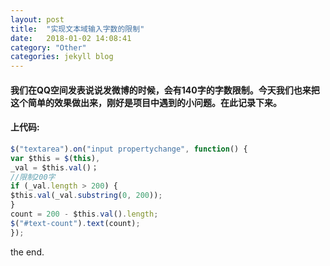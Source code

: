 ```yaml
---
layout: post
title:  "实现文本域输入字数的限制"
date:   2018-01-02 14:08:41
category: "Other"
categories: jekyll blog
---
```

#### 我们在QQ空间发表说说发微博的时候，会有140字的字数限制。今天我们也来把这个简单的效果做出来，刚好是项目中遇到的小问题。在此记录下来。

#### 上代码:
```js
$("textarea").on("input propertychange", function() { 
var $this = $(this), 
_val = $this.val()； 
//限制200字 
if (_val.length > 200) { 
$this.val(_val.substring(0, 200)); 
} 
count = 200 - $this.val().length; 
$("#text-count").text(count); 
}); 
```
the end.

